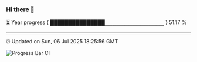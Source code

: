 ### Hi there 👋

⏳ Year progress { ███████████████▁▁▁▁▁▁▁▁▁▁▁▁▁▁▁ } 51.17 %

---

⏰ Updated on Sun, 06 Jul 2025 18:25:56 GMT

![Progress Bar CI](https://github.com/liununu/liununu/workflows/Progress%20Bar%20CI/badge.svg)
